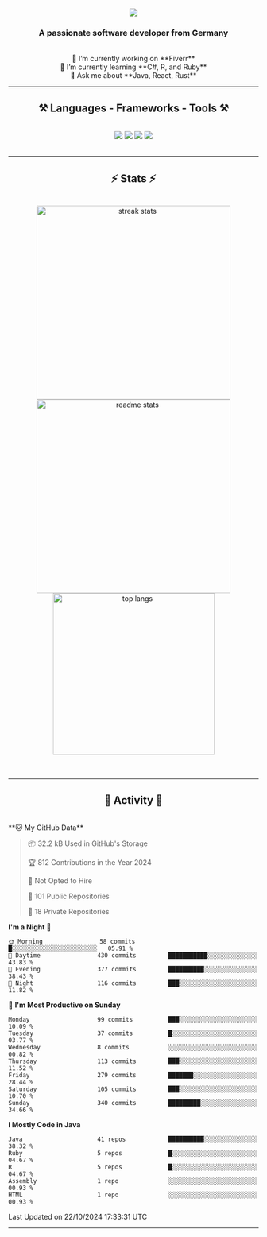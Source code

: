 <h1 align="center">
    <img src="https://readme-typing-svg.herokuapp.com/?font=Righteous&size=35&center=true&vCenter=true&width=500&height=70&duration=4000&lines=Hi+There!+👋;+I'm+Luan+S.!;" />
</h1>

<h3 align="center">A passionate software developer from Germany</h3>

<br/>

<div align="center">
    🔭 I’m currently working on **Fiverr**<br/>
    🌱 I’m currently learning **C#, R, and Ruby**<br/>
    💬 Ask me about **Java, React, Rust**<br/>
</div>

<hr/>

<h2 align="center">⚒️ Languages - Frameworks - Tools ⚒️</h2>
<br/>
<div align="center">
    <img src="https://skillicons.dev/icons?i=react,bootstrap,rust,html,css,github,figma,tailwind,git,r,php,postman" />
    <img src="https://skillicons.dev/icons?i=gradle,ruby,scala,go,postgres,redis,rabbitmq,gradle,java,nextjs,mysql,flask" />
    <img src="https://skillicons.dev/icons?i=angular,vite,vim,bun,c,discordjs,docker,flutter,sqlite,maven,nginx,npm" />
    <img src="https://skillicons.dev/icons?i=nodejs,python,javascript,typescript,kubernetes,firebase,mongodb,c" />
</div>
<br/>
<hr/>

<h2 align="center">⚡ Stats ⚡</h2>
<br/>
<div align="center">
  <img width="390" src="https://github-readme-streak-stats-salesp07.vercel.app/?user=luannndev&count_private=true&theme=react&border_radius=10" alt="streak stats"/>
  <img width="390" src="https://github-readme-stats-salesp07.vercel.app/api?username=luannndev&count_private=true&show_icons=true&theme=react&rank_icon=github&border_radius=10" alt="readme stats" />
  <br/>
  <img width="325" align="center" src="https://github-readme-stats-salesp07.vercel.app/api/top-langs/?username=luannndev&hide=HTML&langs_count=8&layout=compact&theme=react&border_radius=10&size_weight=0.5&count_weight=0.5&exclude_repo=github-readme-stats" alt="top langs" />
</div>
<br/><br/>

<hr/>

<h2 align="center">🐍 Activity 🐍</h2>
<br/>
<!--START_SECTION:waka-->
**🐱 My GitHub Data** 

> 📦 32.2 kB Used in GitHub's Storage 
 > 
> 🏆 812 Contributions in the Year 2024
 > 
> 🚫 Not Opted to Hire
 > 
> 📜 101 Public Repositories 
 > 
> 🔑 18 Private Repositories 
 > 
**I'm a Night 🦉** 

```text
🌞 Morning                58 commits          █░░░░░░░░░░░░░░░░░░░░░░░░   05.91 % 
🌆 Daytime                430 commits         ███████████░░░░░░░░░░░░░░   43.83 % 
🌃 Evening                377 commits         ██████████░░░░░░░░░░░░░░░   38.43 % 
🌙 Night                  116 commits         ███░░░░░░░░░░░░░░░░░░░░░░   11.82 % 
```
📅 **I'm Most Productive on Sunday** 

```text
Monday                   99 commits          ███░░░░░░░░░░░░░░░░░░░░░░   10.09 % 
Tuesday                  37 commits          █░░░░░░░░░░░░░░░░░░░░░░░░   03.77 % 
Wednesday                8 commits           ░░░░░░░░░░░░░░░░░░░░░░░░░   00.82 % 
Thursday                 113 commits         ███░░░░░░░░░░░░░░░░░░░░░░   11.52 % 
Friday                   279 commits         ███████░░░░░░░░░░░░░░░░░░   28.44 % 
Saturday                 105 commits         ███░░░░░░░░░░░░░░░░░░░░░░   10.70 % 
Sunday                   340 commits         █████████░░░░░░░░░░░░░░░░   34.66 % 
```


**I Mostly Code in Java** 

```text
Java                     41 repos            ██████████░░░░░░░░░░░░░░░   38.32 % 
Ruby                     5 repos             █░░░░░░░░░░░░░░░░░░░░░░░░   04.67 % 
R                        5 repos             █░░░░░░░░░░░░░░░░░░░░░░░░   04.67 % 
Assembly                 1 repo              ░░░░░░░░░░░░░░░░░░░░░░░░░   00.93 % 
HTML                     1 repo              ░░░░░░░░░░░░░░░░░░░░░░░░░   00.93 % 
```




 Last Updated on 22/10/2024 17:33:31 UTC
<!--END_SECTION:waka-->
<hr/>

<br/>
